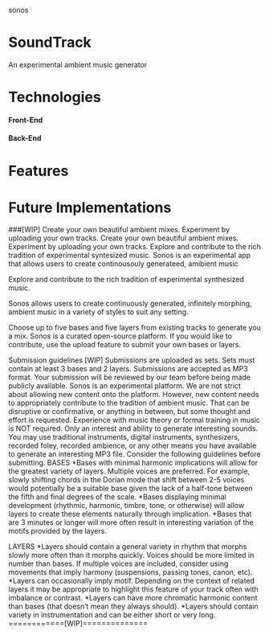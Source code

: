 sonos








# SoundTrack

An experimental ambient music generator

# Technologies 

#### Front-End

#### Back-End

# Features

# Future Implementations






###[WIP] Create your own beautiful ambient mixes. Experiment by uploading your own tracks.
Create your own beautiful ambient mixes. Experiment by uploading your own tracks. Explore and contribute to the rich tradition of experimental syntesized music. Sonos is an experimental app that allows users to create continousouly generateed, amibient music


Explore and contribute to the rich tradition of experimental synthesized music.

Sonos allows users to create continuously generated, infinitely morphing, ambient music in a variety of styles to suit any setting.

Choose up to five bases and five layers from existing tracks to generate you a mix. Sonos is a curated open-source platform. If you would like to contribute, use the upload feature to submit your own bases or layers.

Submission guidelines [WIP]
Submissions are uploaded as sets. Sets must contain at least 3 bases and 2 layers. Submissions are accepted as MP3 format. Your submission will be reviewed by our team before being made publicly available. Sonos is an experimental platform. We are not strict about allowing new content onto the platform. However, new content needs to appropriately contribute to the tradition of ambient music. That can be disruptive or confirmative, or anything in between, but some thought and effort is requested. Experience with music theory or formal training in music is NOT required. Only an interest and ability to generate interesting sounds. You may use traditional instruments, digital instruments, synthesizers, recorded foley, recorded ambience, or any other means you have available to generate an interesting MP3 file. Consider the following guidelines before submitting. BASES *Bases with minimal harmonic implications will allow for the greatest variety of layers. Multiple voices are preferred. For example, slowly shifting chords in the Dorian mode that shift between 2-5 voices would potentially be a suitable base given the lack of a half-tone between the fifth and final degrees of the scale. *Bases displaying minimal development (rhythmic, harmonic, timbre, tone, or otherwise) will allow layers to create these elements naturally through implication. *Bases that are 3 minutes or longer will more often result in interesting variation of the motifs provided by the layers.

LAYERS *Layers should contain a general variety in rhythm that morphs slowly more often than it morphs quickly. Voices should be more limited in number than bases. If multiple voices are included, consider using movements that imply harmony (suspensions, passing tones, canon, etc). *Layers can occasionally imply motif. Depending on the context of related layers it may be appropriate to highlight this feature of your track often with imbalance or contrast. *Layers can have more chromatic harmonic content than bases (that doesn’t mean they always should). *Layers should contain variety in instrumentation and can be either short or very long. ============[WIP]==============
